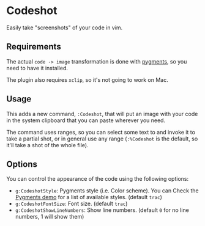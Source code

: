 Codeshot
========

Easily take "screenshots" of your code in vim.

Requirements
------------

The actual `code -> image` transformation is done with [pygments], so you need
to have it installed.

The plugin also requires `xclip`, so it's not going to work on Mac.

Usage
-----

This adds a new command, `:Codeshot`, that will put an image with your code in the
system clipboard that you can paste wherever you need.

The command uses ranges, so you can select some text to and invoke it to take a
partial shot, or in general use any range (`:%Codeshot` is the default, so
it'll take a shot of the whole file).

Options
-------

You can control the appearance of the code using the following options:

-   `g:CodeshotStyle`: Pygments style (i.e. Color scheme). You can Check the
    [Pygments demo] for a list of available styles. (default `trac`)
-   `g:CodeshotFontSize`: Font size. (default `trac`)
-   `g:CodeshotShowLineNumbers`: Show line numbers. (default `0` for no line
    numbers, 1 will show them)

  [pygments]: http://pygments.org/
  [Pygments demo]: http://pygments.org/demo/
